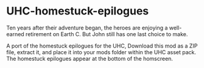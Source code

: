 # UHC-homestuck-epilogues

Ten years after their adventure began, the heroes are enjoying a well-earned retirement on Earth C. But John still has one last choice to make.

A port of the homestuck epilogues for the UHC, Download this mod as a ZIP file, extract it, and place it into your mods folder within the UHC asset pack. The homestuck epilogues appear at the bottom of the homscreen.
